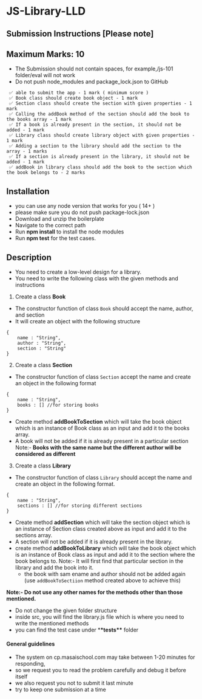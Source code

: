 # JS-Library-LLD

## Submission Instructions [Please note]

## Maximum Marks: 10

- The Submission should not contain spaces, for example,/js-101 folder/eval will not work
- Do not push node_modules and package_lock.json to GitHub

```
 ✅ able to submit the app - 1 mark ( minimum score )
 ✅ Book class should create book object - 1 mark
 ✅ Section class should create the section with given properties - 1 mark
 ✅ Calling the addBook method of the section should add the book to the books array - 1 mark
 ✅ If a book is already present in the section, it should not be added - 1 mark
 ✅ Library class should create library object with given properties - 1 mark
 ✅ Adding a section to the library should add the section to the array - 1 marks
 ✅ If a section is already present in the library, it should not be added - 1 mark
 ✅ addBook in library class should add the book to the section which the book belongs to - 2 marks

```

## Installation

- you can use any node version that works for you ( 14+ )
- please make sure you do not push package-lock.json
- Download and unzip the boilerplate
- Navigate to the correct path
- Run **npm install** to install the node modules
- Run **npm test** for the test cases.

## Description

- You need to create a low-level design for a library.
- You need to write the following class with the given methods and instructions

1. Create a class **Book**

- The constructor function of class `Book` should accept the name, author, and section
- It will create an object with the following structure

```
{
    name : "String",
    author : "String",
    section : "String"
}
```

2. Create a class **Section**

- The constructor function of class `Section` accept the name and create an object in the following format

```
{
    name : "String",
    books : [] //for storing books
}
```

- Create method **addBookToSection** which will take the book object which is an instance of Book class as an input and add it to the books array.
- A book will not be added if it is already present in a particular section
  Note:- **Books with the same name but the different author will be considered as different**

3. Create a class **Library**

- The constructor function of class `Library` should accept the name and create an object in the following format.

```
{
    name : "String",
    sections : [] //for storing different sections
}
```

- Create method **addSection** which will take the section object which is an instance of Section class created above as input and add it to the sections array.
- A section will not be added if it is already present in the library.
- create method **addBookToLibrary** which will take the book object which is an instance of Book class as input and add it to the section where the book belongs to.
  Note:- It will first find that particular section in the library and add the book into it.
  - the book with sam ename and author should not be added again (use `addBookToSectiion` method created above to achieve  this)

**Note:- Do not use any other names for the methods other than those mentioned.**

- Do not change the given folder structure
- inside src, you will find the library.js file which is where you need to write the mentioned methods
- you can find the test case under \***\*tests\*\*** folder

#### General guidelines

- The system on cp.masaischool.com may take between 1-20 minutes for responding,
- so we request you to read the problem carefully and debug it before itself
- we also request you not to submit it last minute
- try to keep one submission at a time
